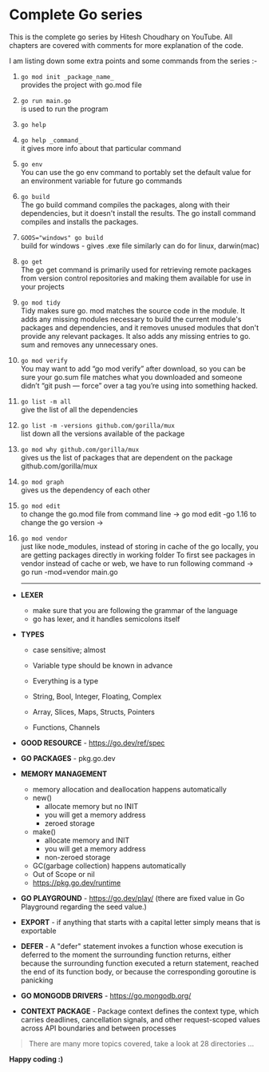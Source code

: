 # Complete Go series
This is the complete go series by Hitesh Choudhary on YouTube. All chapters are covered with comments for more explanation of the code.

I am listing down some extra points and some commands from the series :-

1. ```go mod init _package_name_```   
 provides the project with go.mod file
2. ```go run main.go```    
is used to run the program
3. ```go help```
4. ```go help _command_```         
 it gives more info about that particular command
5. ```go env```     
    You can use the go env command to portably set the default value for an environment variable for future go commands

6. ```go build```    
    The go build command compiles the packages, along with their dependencies, but it doesn't install the results. The go install command compiles and installs the packages.

7. ```GOOS="windows" go build```     
build for windows - gives .exe file
similarly can do for linux, darwin(mac)

8. ```go get```     
The go get command is primarily used for retrieving remote packages from version control repositories and making them available for use in your projects

9. ```go mod tidy```  
Tidy makes sure go. mod matches the source code in the module. It adds any missing modules necessary to build the current module's packages and dependencies, and it removes unused modules that don't provide any relevant packages. It also adds any missing entries to go. sum and removes any unnecessary ones.

10. ```go mod verify```    
You may want to add “go mod verify” after download, so you can be sure your go.sum file matches what you downloaded and someone didn’t “git push — force” over a tag you’re using into something hacked.


11. ```go list -m all```   
give the list of all the dependencies

12. ```go list -m -versions github.com/gorilla/mux```   
list down all the versions available of the package

13. ```go mod why github.com/gorilla/mux```    
gives us the list of packages that are dependent on the package github.com/gorilla/mux

14. ```go mod graph```   
gives us the dependency of each other 

15. ```go mod edit```    
    to change the go.mod file from command line
        -> go mod edit -go 1.16 
        to change the go version
        -> 

16. ```go mod vendor```  
    just like node_modules, instead of storing in cache of the go locally, you are getting packages directly in working folder
    To first see packages in vendor instead of cache or web, we have to run following command
    -> go run -mod=vendor main.go

    --------

- **LEXER**
    - make sure that you are following the grammar of the language
    - go has lexer, and it handles semicolons itself

- **TYPES**
    - case sensitive; almost
    - Variable type should be known in advance
    - Everything is a type

    - String, Bool, Integer, Floating, Complex
    - Array, Slices, Maps, Structs, Pointers
    - Functions, Channels

- **GOOD RESOURCE** - https://go.dev/ref/spec

- **GO PACKAGES** - pkg.go.dev



- **MEMORY MANAGEMENT**
    - memory allocation and deallocation happens automatically
    - new()
        - allocate memory but no INIT
        - you will get a memory address
        - zeroed storage
    - make()
        - allocate memory and INIT
        - you will get a memory address
        - non-zeroed storage
    - GC(garbage collection) happens automatically
    - Out of Scope or nil
    - https://pkg.go.dev/runtime

- **GO PLAYGROUND** - https://go.dev/play/
(there are fixed value in Go Playground regarding the seed value.)

- **EXPORT** - if anything that starts with a capital letter simply means that is exportable

- **DEFER** - A "defer" statement invokes a function whose execution is deferred to the moment the surrounding function returns, either because the surrounding function executed a return statement, reached the end of its function body, or because the corresponding goroutine is panicking

- **GO MONGODB DRIVERS** - https://go.mongodb.org/

- **CONTEXT PACKAGE** - Package context defines the context type, which carries deadlines, cancellation signals, and other request-scoped values across API boundaries and between processes


> There are many more topics covered, take a look at 28 directories ...

**Happy coding :)**